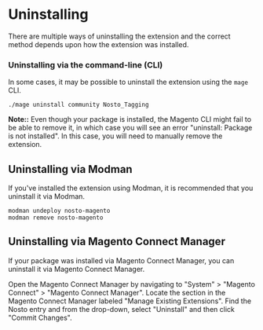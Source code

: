 # Uninstalling

There are multiple ways of uninstalling the extension and the correct method depends upon how the extension was installed.

### Uninstalling via the command-line \(CLI\)

In some cases, it may be possible to uninstall the extension using the `mage` CLI.

```text
./mage uninstall community Nosto_Tagging
```

**Note::** Even though your package is installed, the Magento CLI might fail to be able to remove it, in which case you will see an error "uninstall: Package is not installed". In this case, you will need to manually remove the extension.

## Uninstalling via Modman

If you've installed the extension using Modman, it is recommended that you uninstall it via Modman.

```text
modman undeploy nosto-magento
modman remove nosto-magento
```

## Uninstalling via Magento Connect Manager

If your package was installed via Magento Connect Manager, you can uninstall it via Magento Connect Manager.

Open the Magento Connect Manager by navigating to "System" &gt; "Magento Connect" &gt; "Magento Connect Manager". Locate the section in the Magento Connect Manager labeled "Manage Existing Extensions". Find the Nosto entry and from the drop-down, select "Uninstall" and then click "Commit Changes".

